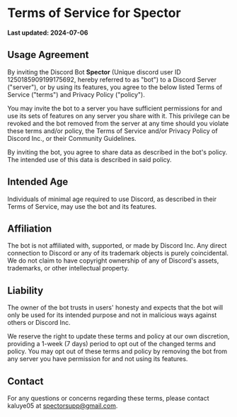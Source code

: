 # Terms of Service for Spector

**Last updated: 2024-07-06**

## Usage Agreement
By inviting the Discord Bot **Spector** (Unique discord user ID 1250185909199175692, hereby referred to as "bot") to a Discord Server ("server"), or by using its features, you agree to the below listed Terms of Service ("terms") and Privacy Policy ("policy").

You may invite the bot to a server you have sufficient permissions for and use its sets of features on any server you share with it. This privilege can be revoked and the bot removed from the server at any time should you violate these terms and/or policy, the Terms of Service and/or Privacy Policy of Discord Inc., or their Community Guidelines.

By inviting the bot, you agree to share data as described in the bot's policy. The intended use of this data is described in said policy.

## Intended Age
Individuals of minimal age required to use Discord, as described in their Terms of Service, may use the bot and its features.

## Affiliation
The bot is not affiliated with, supported, or made by Discord Inc. Any direct connection to Discord or any of its trademark objects is purely coincidental. We do not claim to have copyright ownership of any of Discord's assets, trademarks, or other intellectual property.

## Liability
The owner of the bot trusts in users' honesty and expects that the bot will only be used for its intended purpose and not in malicious ways against others or Discord Inc.

We reserve the right to update these terms and policy at our own discretion, providing a 1-week (7 days) period to opt out of the changed terms and policy. You may opt out of these terms and policy by removing the bot from any server you have permission for and not using its features.

## Contact
For any questions or concerns regarding these terms, please contact kaluye05 at spectorsupp@gmail.com.

